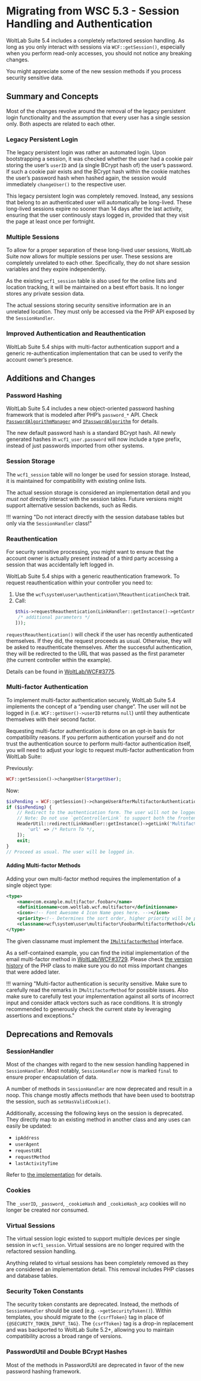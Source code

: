 # Migrating from WSC 5.3 - Session Handling and Authentication

WoltLab Suite 5.4 includes a completely refactored session handling.
As long as you only interact with sessions via `WCF::getSession()`, especially when you perform read-only accesses, you should not notice any breaking changes.

You might appreciate some of the new session methods if you process security sensitive data.

## Summary and Concepts

Most of the changes revolve around the removal of the legacy persistent login functionality and the assumption that every user has a single session only.
Both aspects are related to each other.

### Legacy Persistent Login

The legacy persistent login was rather an automated login.
Upon bootstrapping a session, it was checked whether the user had a cookie pair storing the user’s `userID` and (a single BCrypt hash of) the user’s password.
If such a cookie pair exists and the BCrypt hash within the cookie matches the user’s password hash when hashed again, the session would immediately `changeUser()` to the respective user.

This legacy persistent login was completely removed.
Instead, any sessions that belong to an authenticated user will automatically be long-lived.
These long-lived sessions expire no sooner than 14 days after the last activity, ensuring that the user continously stays logged in, provided that they visit the page at least once per fortnight.

### Multiple Sessions

To allow for a proper separation of these long-lived user sessions, WoltLab Suite now allows for multiple sessions per user.
These sessions are completely unrelated to each other.
Specifically, they do not share session variables and they expire independently.

As the existing `wcf1_session` table is also used for the online lists and location tracking, it will be maintained on a best effort basis.
It no longer stores any private session data.

The actual sessions storing security sensitive information are in an unrelated location.
They must only be accessed via the PHP API exposed by the `SessionHandler`.

### Improved Authentication and Reauthentication

WoltLab Suite 5.4 ships with multi-factor authentication support and a generic re-authentication implementation that can be used to verify the account owner’s presence.

## Additions and Changes

### Password Hashing

WoltLab Suite 5.4 includes a new object-oriented password hashing framework that is modeled after PHP’s `password_*` API.
Check [`PasswordAlgorithmManager`](https://github.com/WoltLab/WCF/blob/master/wcfsetup/install/files/lib/system/user/authentication/password/PasswordAlgorithmManager.class.php) and [`IPasswordAlgorithm`](https://github.com/WoltLab/WCF/blob/master/wcfsetup/install/files/lib/system/user/authentication/password/IPasswordAlgorithm.class.php) for details.

The new default password hash is a standard BCrypt hash.
All newly generated hashes in `wcf1_user.password` will now include a type prefix, instead of just passwords imported from other systems.

### Session Storage

The `wcf1_session` table will no longer be used for session storage.
Instead, it is maintained for compatibility with existing online lists.

The actual session storage is considered an implementation detail and you *must not* directly interact with the session tables.
Future versions might support alternative session backends, such as Redis.

!!! warning "Do not interact directly with the session database tables but only via the `SessionHandler` class!"

### Reauthentication

For security sensitive processing, you might want to ensure that the account owner is actually present instead of a third party accessing a session that was accidentally left logged in.

WoltLab Suite 5.4 ships with a generic reauthentication framework.
To request reauthentication within your controller you need to:

1. Use the `wcf\system\user\authentication\TReauthenticationCheck` trait.
2. Call:
   ```php
   $this->requestReauthentication(LinkHandler::getInstance()->getControllerLink(static::class, [
   	/* additional parameters */
   ]));
   ```

`requestReauthentication()` will check if the user has recently authenticated themselves.
If they did, the request proceeds as usual.
Otherwise, they will be asked to reauthenticate themselves.
After the successful authentication, they will be redirected to the URL that was passed as the first parameter (the current controller within the example).

Details can be found in [WoltLab/WCF#3775](https://github.com/WoltLab/WCF/pull/3775).

### Multi-factor Authentication

To implement multi-factor authentication securely, WoltLab Suite 5.4 implements the concept of a “pending user change”.
The user will not be logged in (i.e. `WCF::getUser()->userID` returns `null`) until they authenticate themselves with their second factor.

Requesting multi-factor authentication is done on an opt-in basis for compatibility reasons.
If you perform authentication yourself and do not trust the authentication source to perform multi-factor authentication itself, you will need to adjust your logic to request multi-factor authentication from WoltLab Suite:

Previously:

```php
WCF::getSession()->changeUser($targetUser);
```

Now:

```php
$isPending = WCF::getSession()->changeUserAfterMultifactorAuthentication($targetUser);
if ($isPending) {
	// Redirect to the authentication form. The user will not be logged in.
	// Note: Do not use `getControllerLink` to support both the frontend as well as the ACP.
	HeaderUtil::redirect(LinkHandler::getInstance()->getLink('MultifactorAuthentication', [
		'url' => /* Return To */,
	]);
	exit;
}
// Proceed as usual. The user will be logged in.
```

#### Adding Multi-factor Methods

Adding your own multi-factor method requires the implementation of a single object type:

```xml
<type>
	<name>com.example.multifactor.foobar</name>
	<definitionname>com.woltlab.wcf.multifactor</definitionname>
	<icon><!-- Font Awesome 4 Icon Name goes here. --></icon>
	<priority><!-- Determines the sort order, higher priority will be preferred for authentication. --></priority>
	<classname>wcf\system\user\multifactor\FoobarMultifactorMethod</classname>
</type>
```

The given classname must implement the [`IMultifactorMethod`](https://github.com/WoltLab/WCF/blob/master/wcfsetup/install/files/lib/system/user/multifactor/IMultifactorMethod.class.php) interface.

As a self-contained example, you can find the initial implementation of the email multi-factor method in [WoltLab/WCF#3729](https://github.com/WoltLab/WCF/pull/3729).
Please check [the version history](https://github.com/WoltLab/WCF/commits/master/wcfsetup/install/files/lib/system/user/multifactor/EmailMultifactorMethod.class.php) of the PHP class to make sure you do not miss important changes that were added later.

!!! warning "Multi-factor authentication is security sensitive. Make sure to carefully read the remarks in `IMultifactorMethod` for possible issues. Also make sure to carefully test your implementation against all sorts of incorrect input and consider attack vectors such as race conditions. It is strongly recommended to generously check the current state by leveraging assertions and exceptions."

## Deprecations and Removals

### SessionHandler

Most of the changes with regard to the new session handling happened in `SessionHandler`.
Most notably, `SessionHandler` now is marked `final` to ensure proper encapsulation of data.

A number of methods in `SessionHandler` are now deprecated and result in a noop.
This change mostly affects methods that have been used to bootstrap the session, such as `setHasValidCookie()`.

Additionally, accessing the following keys on the session is deprecated.
They directly map to an existing method in another class and any uses can easily be updated:
- `ipAddress`
- `userAgent`
- `requestURI`
- `requestMethod`
- `lastActivityTime`

Refer to [the implementation](https://github.com/WoltLab/WCF/blob/439de4963c947c3569a0c584f795245f693155b0/wcfsetup/install/files/lib/system/session/SessionHandler.class.php#L168-L178) for details.

### Cookies

The `_userID`, `_password`, `_cookieHash` and `_cookieHash_acp` cookies will no longer be created nor consumed.

### Virtual Sessions

The virtual session logic existed to support multiple devices per single session in `wcf1_session`.
Virtual sessions are no longer required with the refactored session handling.

Anything related to virtual sessions has been completely removed as they are considered an implementation detail.
This removal includes PHP classes and database tables.

### Security Token Constants

The security token constants are deprecated.
Instead, the methods of `SessionHandler` should be used (e.g. `->getSecurityToken()`).
Within templates, you should migrate to the `{csrfToken}` tag in place of `{@SECURITY_TOKEN_INPUT_TAG}`.
The `{csrfToken}` tag is a drop-in replacement and was backported to WoltLab Suite 5.2+, allowing you to maintain compatibility across a broad range of versions.

### PasswordUtil and Double BCrypt Hashes

Most of the methods in PasswordUtil are deprecated in favor of the new password hashing framework.
